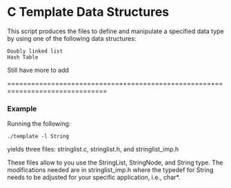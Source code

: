 # C Template Data Structures #

This script produces the files to define and manipulate a specified data type by using one of the following data structures:

	Doubly linked list
	Hash Table

Still have more to add

===============================================================================

### Example ###

Running the following:

	./template -l String

yields three files: stringlist.c, stringlist.h, and stringlist_imp.h

These files allow to you use the StringList, StringNode, and String type.  The modifications needed are in stringlist_imp.h where the typedef for String needs to be adjusted for your specific application, i.e., char*. 





